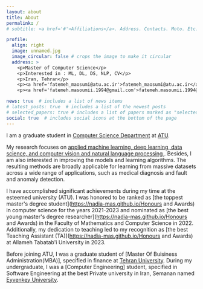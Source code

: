 ```yaml
---
layout: about
title: About
permalink: /
# subtitle: <a href='#'>Affiliations</a>. Address. Contacts. Moto. Etc.

profile:
  align: right
  image: unnamed.jpg
  image_circular: false # crops the image to make it circular
  address: >
    <p>Master of Computer Science</p>
    <p>Interested in : ML, DL, DS, NLP, CV</p>
    <p>Iran, Tehran</p>
    <p><a href='fatemeh_maosumi@atu.ac.ir'>fatemeh_maosumi@atu.ac.ir</a></p>
    <p><a href='fatemeh.masoumii.1994@gmail.com'>fatemeh.masoumii.1994@gmail.com</a></p>

news: true  # includes a list of news items
# latest_posts: true  # includes a list of the newest posts
# selected_papers: true # includes a list of papers marked as "selected={true}"
social: true  # includes social icons at the bottom of the page
---
```


I am a graduate student in [Computer Science Department](https://mcs.atu.ac.ir/en) at [ATU](https://atu.ac.ir/en).
                    
My research focuses on [applied machine learning, deep learning, data science, and computer vision and natural language processing ](https://nadia-mas.github.io/publications/). Besides, I am also interested in improving the models and learning algorithms. The resulting methods are broadly applicable for learning from massive datasets across a wide range of applications, such as medical diagnosis and fault and anomaly detection.

I have accomplished significant achievements during my time at the esteemed university (ATU). I was honored to be ranked as [the toppest master's degree student](https://nadia-mas.github.io/Honours and Awards) in computer science for the years 2021-2023 and nominated as [the best young master's degree researcher](https://nadia-mas.github.io/Honours and Awards) in the Faculty of Mathematics and Computer Science in 2022. Additionally, my dedication to teaching led to my recognition as [the best Teaching Assistant (TA)](https://nadia-mas.github.io/Honours and Awards) at Allameh Tabatab'i University in 2023.
<!-- My research focuses on developing new methods that enable efficient machine learning from massive datasets. More specifically, I am interested in designing techniques that can gain insights from the underlying data structure by utilizing complex and higher-order interactions between data points. The extracted information can be used to efficiently explore and robustly learn from datasets that are too large to be dealt with by traditional approaches. My methods have immediate application to high-impact problems where massive data volumes prohibit efficient learning and inference, such as huge image collections, recommender systems, Web and social services, video and other large data streams. -->


Before joining ATU, I was a graduate student of [Master Of Buisiness Administration(MBA)], specified in finance at [Tehran University](https://ut.ac.ir/en). During my undergraduate, I was a [Computer Engineering] student, specified in Software Engineering at the best Private university in Iran, Semanan named [Eyvenkey University](https://www.eyc.ac.ir/intro-en.html).
  <br /><br />

